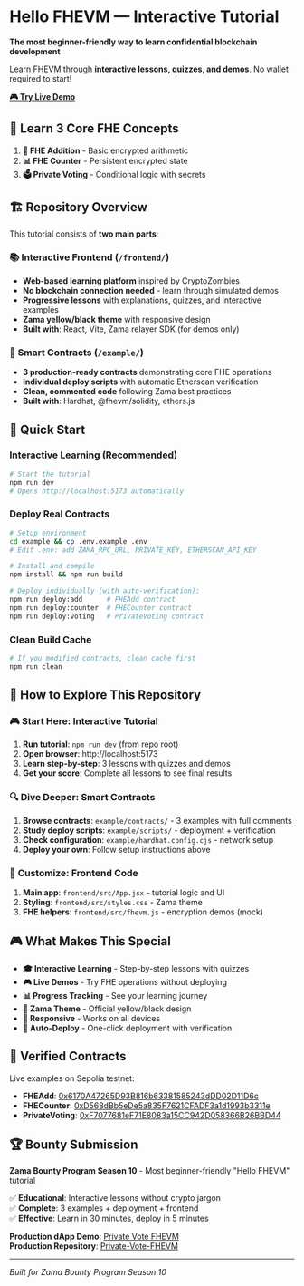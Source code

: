# Hello FHEVM — Interactive Tutorial

**The most beginner-friendly way to learn confidential blockchain development**

Learn FHEVM through **interactive lessons, quizzes, and demos**. No wallet required to start!

**[🎮 Try Live Demo](https://hello-fhevm-tutorial.vercel.app/)**

## 🎯 Learn 3 Core FHE Concepts

1. **🔢 FHE Addition** - Basic encrypted arithmetic
2. **📊 FHE Counter** - Persistent encrypted state  
3. **🗳️ Private Voting** - Conditional logic with secrets

## 🏗️ Repository Overview

This tutorial consists of **two main parts**:

### 📚 **Interactive Frontend** (`/frontend/`)
- **Web-based learning platform** inspired by CryptoZombies
- **No blockchain connection needed** - learn through simulated demos
- **Progressive lessons** with explanations, quizzes, and interactive examples
- **Zama yellow/black theme** with responsive design
- **Built with**: React, Vite, Zama relayer SDK (for demos only)

### 🔧 **Smart Contracts** (`/example/`)
- **3 production-ready contracts** demonstrating core FHE operations
- **Individual deploy scripts** with automatic Etherscan verification
- **Clean, commented code** following Zama best practices
- **Built with**: Hardhat, @fhevm/solidity, ethers.js

## 🚀 Quick Start

### Interactive Learning (Recommended)
```bash
# Start the tutorial
npm run dev
# Opens http://localhost:5173 automatically
```

### Deploy Real Contracts
```bash
# Setup environment
cd example && cp .env.example .env
# Edit .env: add ZAMA_RPC_URL, PRIVATE_KEY, ETHERSCAN_API_KEY

# Install and compile
npm install && npm run build

# Deploy individually (with auto-verification):
npm run deploy:add      # FHEAdd contract
npm run deploy:counter  # FHECounter contract  
npm run deploy:voting   # PrivateVoting contract
```

### Clean Build Cache
```bash
# If you modified contracts, clean cache first
npm run clean
```

## 📖 How to Explore This Repository

### 🎮 **Start Here**: Interactive Tutorial
1. **Run tutorial**: `npm run dev` (from repo root)
2. **Open browser**: http://localhost:5173
3. **Learn step-by-step**: 3 lessons with quizzes and demos
4. **Get your score**: Complete all lessons to see final results

### 🔍 **Dive Deeper**: Smart Contracts
1. **Browse contracts**: `example/contracts/` - 3 examples with full comments
2. **Study deploy scripts**: `example/scripts/` - deployment + verification
3. **Check configuration**: `example/hardhat.config.cjs` - network setup
4. **Deploy your own**: Follow setup instructions above

### 🎨 **Customize**: Frontend Code
1. **Main app**: `frontend/src/App.jsx` - tutorial logic and UI
2. **Styling**: `frontend/src/styles.css` - Zama theme
3. **FHE helpers**: `frontend/src/fhevm.js` - encryption demos (mock)

## 🎮 What Makes This Special

- **🎓 Interactive Learning** - Step-by-step lessons with quizzes
- **🎮 Live Demos** - Try FHE operations without deploying
- **📊 Progress Tracking** - See your learning journey
- **🎨 Zama Theme** - Official yellow/black design
- **📱 Responsive** - Works on all devices
- **🚀 Auto-Deploy** - One-click deployment with verification

## 🔧 Verified Contracts

Live examples on Sepolia testnet:

- **FHEAdd**: [0x6170A47265D93B816b63381585243dDD02D11D6c](https://sepolia.etherscan.io/address/0x6170A47265D93B816b63381585243dDD02D11D6c)
- **FHECounter**: [0xD568dBb5eDe5a835F7621CFADF3a1d1993b3311e](https://sepolia.etherscan.io/address/0xD568dBb5eDe5a835F7621CFADF3a1d1993b3311e)  
- **PrivateVoting**: [0xF7077681eF71E8083a15CC942D058366B26BBD44](https://sepolia.etherscan.io/address/0xF7077681eF71E8083a15CC942D058366B26BBD44)

## 🏆 Bounty Submission

**Zama Bounty Program Season 10** - Most beginner-friendly "Hello FHEVM" tutorial

✅ **Educational**: Interactive lessons without crypto jargon  
✅ **Complete**: 3 examples + deployment + frontend  
✅ **Effective**: Learn in 30 minutes, deploy in 5 minutes  

**Production dApp Demo**: [Private Vote FHEVM](https://private-vote-fhevm-app.vercel.app/)  
**Production Repository**: [Private-Vote-FHEVM](https://github.com/jobjab-dev/Private-Vote-FHEVM)

---

*Built for Zama Bounty Program Season 10*

